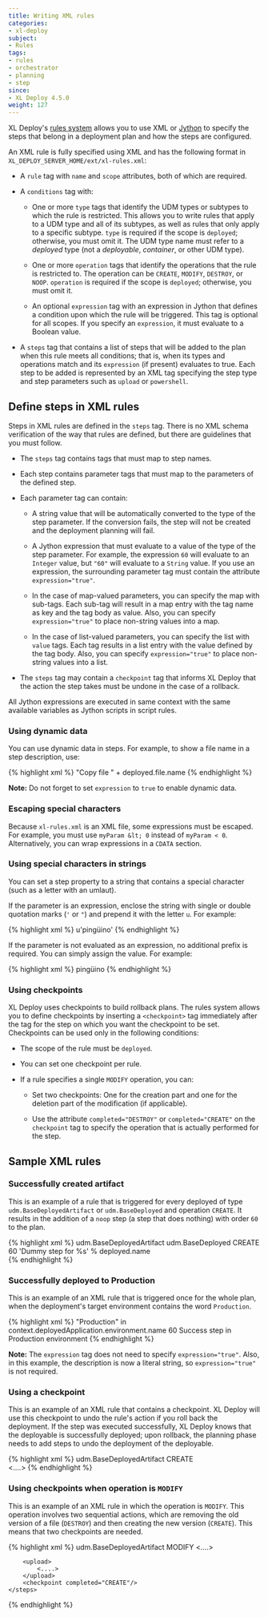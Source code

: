 ```yaml
---
title: Writing XML rules
categories:
- xl-deploy
subject:
- Rules
tags:
- rules
- orchestrator
- planning
- step
since:
- XL Deploy 4.5.0
weight: 127
---
```


XL Deploy's [rules system](/xl-deploy/concept/getting-started-with-xl-deploy-rules.html) allows you to use XML or [Jython](/xl-deploy/how-to/writing-script-rules.html) to specify the steps that belong in a deployment plan and how the steps are configured.

An XML rule is fully specified using XML and has the following format in `XL_DEPLOY_SERVER_HOME/ext/xl-rules.xml`:

 * A `rule` tag with `name` and `scope` attributes, both of which are required.

 * A `conditions` tag with:

    * One or more `type` tags that identify the UDM types or subtypes to which the rule is restricted. This allows you to write rules that apply to a UDM type and all of its subtypes, as well as rules that only apply to a specific subtype. `type` is required if the scope is `deployed`; otherwise, you must omit it. The UDM type name must refer to a *deployed* type (not a *deployable*, *container*, or other UDM type).

    * One or more `operation` tags that identify the operations that the rule is restricted to. The operation can be `CREATE`, `MODIFY`, `DESTROY`, or `NOOP`. `operation` is required if the scope is `deployed`; otherwise, you must omit it.

    * An optional `expression` tag with an expression in Jython that defines a condition upon which the rule will be triggered. This tag is optional for all scopes. If you specify an `expression`, it must evaluate to a Boolean value.

 * A `steps` tag that contains a list of steps that will be added to the plan when this rule meets all conditions; that is, when its types and operations match and its `expression` (if present) evaluates to true. Each step to be added is represented by an XML tag specifying the step type and step parameters such as `upload` or `powershell`.

## Define steps in XML rules

Steps in XML rules are defined in the `steps` tag. There is no XML schema verification of the way that rules are defined, but there are guidelines that you must follow.

* The `steps` tag contains tags that must map to step names.

* Each step contains parameter tags that must map to the parameters of the defined step.

* Each parameter tag can contain:

    * A string value that will be automatically converted to the type of the step parameter. If the conversion fails, the step will not be created and the deployment planning will fail.

    * A Jython expression that must evaluate to a value of the type of the step parameter. For example, the expression `60` will evaluate to an `Integer` value, but `"60"` will evaluate to a `String` value. If you use an expression, the surrounding parameter tag must contain the attribute `expression="true"`.

    * In the case of map-valued parameters, you can specify the map with sub-tags. Each sub-tag will result in a map entry with the tag name as key and the tag body as value. Also, you can specify `expression="true"` to place non-string values into a map.

    * In the case of list-valued parameters, you can specify the list with `value` tags. Each tag results in a list entry with the value defined by the tag body. Also, you can specify `expression="true"` to place non-string values into a list.

* The `steps` tag may contain a `checkpoint` tag that informs XL Deploy that the action the step takes must be undone in the case of a rollback.

All Jython expressions are executed in same context with the same available variables as Jython scripts in script rules.

### Using dynamic data

You can use dynamic data in steps. For example, to show a file name in a step description, use:

{% highlight xml %}
<description expression="true">"Copy file " + deployed.file.name</description>
{% endhighlight %}

**Note:** Do not forget to set `expression` to `true` to enable dynamic data.

### Escaping special characters

Because `xl-rules.xml` is an XML file, some expressions must be escaped. For example, you must use `myParam &lt; 0` instead of `myParam < 0`. Alternatively, you can wrap expressions in a `CDATA` section.

### Using special characters in strings

You can set a step property to a string that contains a special character (such as a letter with an umlaut).

If the parameter is an expression, enclose the string with single or double quotation marks (`'` or `"`) and prepend it with the letter `u`. For example:

{% highlight xml %}
<parameter-string expression="true">u'pingüino'</parameter-string>
{% endhighlight %}

If the parameter is not evaluated as an expression, no additional prefix is required. You can simply assign the value. For example:

{% highlight xml %}
<parameter-string>pingüino</parameter-string>
{% endhighlight %}

### Using checkpoints

XL Deploy uses checkpoints to build rollback plans. The rules system allows you to define checkpoints by inserting a `<checkpoint>` tag immediately after the tag for the step on which you want the checkpoint to be set. Checkpoints can be used only in the following conditions:

* The scope of the rule must be `deployed`.

* You can set one checkpoint per rule.

* If a rule specifies a single `MODIFY` operation, you can:

    * Set two checkpoints: One for the creation part and one for the deletion part of the modification (if applicable).

    * Use the attribute `completed="DESTROY"` or `completed="CREATE"` on the `checkpoint` tag to specify the operation that is actually performed for the step.

## Sample XML rules

### Successfully created artifact

This is an example of a rule that is triggered for every deployed of type `udm.BaseDeployedArtifact` or `udm.BaseDeployed` and operation `CREATE`. It results in the addition of a `noop` step (a step that does nothing) with order `60` to the plan.

{% highlight xml %}
<rules xmlns="http://www.xebialabs.com/xl-deploy/xl-rules">
    <rule name="SuccessBaseDeployedArtifact" scope="deployed">
        <conditions>
            <type>udm.BaseDeployedArtifact</type>
            <type>udm.BaseDeployed</type>
            <operation>CREATE</operation>
        </conditions>
        <steps>
            <noop>
                <order>60</order>
                <description expression="true">'Dummy step for %s' % deployed.name</description>
            </noop>
        </steps>
    </rule>  
 </rules>
{% endhighlight %}

### Successfully deployed to Production

This is an example of an XML rule that is triggered once for the whole plan, when the deployment's target environment contains the word `Production`.

{% highlight xml %}
<rules xmlns="http://www.xebialabs.com/xl-deploy/xl-rules">
    <rule name="SuccessBaseDeployedArtifact" scope="post-plan">
        <conditions>
            <expression>"Production" in context.deployedApplication.environment.name</expression>
        </conditions>
        <steps>
            <noop>
                <order>60</order>
                <description>Success step in Production environment</description>
            </noop>
        </steps>
    </rule>
</rules>
{% endhighlight %}

**Note:** The `expression` tag does not need to specify `expression="true"`. Also, in this example, the description is now a literal string, so `expression="true"` is not required.

### Using a checkpoint

This is an example of an XML rule that contains a checkpoint. XL Deploy will use this checkpoint to undo the rule's action if you roll back the deployment. If the step was executed successfully, XL Deploy knows that the deployable is successfully deployed; upon rollback, the planning phase needs to add steps to undo the deployment of the deployable.

{% highlight xml %}
<rule name="CreateBaseDeployedArtifact" scope="deployed">
    <conditions>
        <type>udm.BaseDeployedArtifact</type>
        <operation>CREATE</operation>
    </conditions>        
    <steps>
        <copy-artifact>
            <....>
        </copy-artifact>
        <checkpoint/>
    </steps>
</rule>
{% endhighlight %}

### Using checkpoints when operation is `MODIFY`

This is an example of an XML rule in which the operation is `MODIFY`. This operation involves two sequential actions, which are removing the old version of a file (`DESTROY`) and then creating the new version (`CREATE`). This means that two checkpoints are needed.

{% highlight xml %}
<rule name="ModifyBaseDeployedArtifact" scope="deployed">
    <conditions>
        <type>udm.BaseDeployedArtifact</type>
        <operation>MODIFY</operation>
    </conditions>
    <steps>
        <delete>
            <....>
        </delete>
        <checkpoint completed="DESTROY"/>

        <upload>
            <....>
        </upload>
        <checkpoint completed="CREATE"/>
    </steps>
</rule>  
{% endhighlight %}
